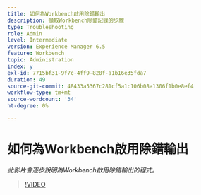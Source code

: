 ```yaml
---
title: 如何為Workbench啟用除錯輸出
description: 擷取Workbench除錯記錄的步驟
type: Troubleshooting
role: Admin
level: Intermediate
version: Experience Manager 6.5
feature: Workbench
topic: Administration
index: y
exl-id: 7715bf31-9f7c-4ff9-828f-a1b16e35fda7
duration: 49
source-git-commit: 48433a5367c281cf5a1c106b08a1306f1b0e8ef4
workflow-type: tm+mt
source-wordcount: '34'
ht-degree: 0%

---
```


# 如何為Workbench啟用除錯輸出

*此影片會逐步說明為Workbench啟用除錯輸出的程式。*

>[!VIDEO](https://video.tv.adobe.com/v/335497?quality=12&learn=on)
